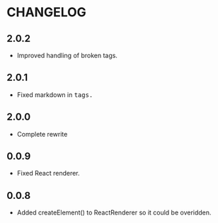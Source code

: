# CHANGELOG

## 2.0.2

* Improved handling of broken tags.

## 2.0.1

* Fixed markdown in <kbd> tags.

## 2.0.0

* Complete rewrite

## 0.0.9

* Fixed React renderer.

## 0.0.8

* Added createElement() to ReactRenderer so it could be overidden.
